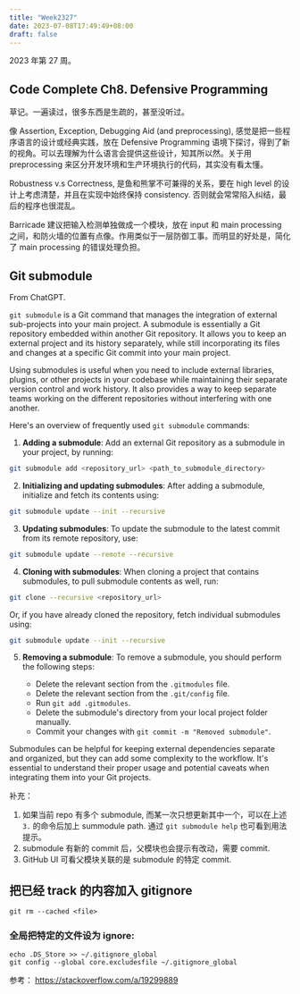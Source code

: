 ```yaml
---
title: "Week2327"
date: 2023-07-08T17:49:49+08:00
draft: false
---
```


2023 年第 27 周。

## Code Complete Ch8. Defensive Programming

草记。一遍读过，很多东西是生疏的，甚至没听过。

像 Assertion, Exception, Debugging Aid (and preprocessing), 感觉是把一些程序语言的设计或经典实践，放在 Defensive Programming 语境下探讨，得到了新的视角。可以去理解为什么语言会提供这些设计，知其所以然。关于用 preprocessing 来区分开发环境和生产环境执行的代码，其实没有看太懂。

Robustness v.s Correctness, 是鱼和熊掌不可兼得的关系，要在 high level 的设计上考虑清楚，并且在实现中始终保持 consistency. 否则就会常常陷入纠结，最后的程序也很混乱。

Barricade 建议把输入检测单独做成一个模块，放在 input 和 main processing 之间，和防火墙的位置有点像。作用类似于一层防御工事。而明显的好处是，简化了 main processing 的错误处理负担。

## Git submodule

From ChatGPT.

`git submodule` is a Git command that manages the integration of external sub-projects into your main project. A submodule is essentially a Git repository embedded within another Git repository. It allows you to keep an external project and its history separately, while still incorporating its files and changes at a specific Git commit into your main project.

Using submodules is useful when you need to include external libraries, plugins, or other projects in your codebase while maintaining their separate version control and work history. It also provides a way to keep separate teams working on the different repositories without interfering with one another.

Here's an overview of frequently used `git submodule` commands:

1. **Adding a submodule**: Add an external Git repository as a submodule in your project, by running:

```bash
git submodule add <repository_url> <path_to_submodule_directory>
```

2. **Initializing and updating submodules**: After adding a submodule, initialize and fetch its contents using:

```bash
git submodule update --init --recursive
```

3. **Updating submodules**: To update the submodule to the latest commit from its remote repository, use:

```bash
git submodule update --remote --recursive
```

4. **Cloning with submodules**: When cloning a project that contains submodules, to pull submodule contents as well, run:

```bash
git clone --recursive <repository_url>
```

Or, if you have already cloned the repository, fetch individual submodules using:

```bash
git submodule update --init --recursive
```

5. **Removing a submodule**: To remove a submodule, you should perform the following steps:

   - Delete the relevant section from the `.gitmodules` file.
   - Delete the relevant section from the `.git/config` file.
   - Run `git add .gitmodules`.
   - Delete the submodule's directory from your local project folder manually.
   - Commit your changes with `git commit -m "Removed submodule"`.

Submodules can be helpful for keeping external dependencies separate and organized, but they can add some complexity to the workflow. It's essential to understand their proper usage and potential caveats when integrating them into your Git projects.


补充：

1. 如果当前 repo 有多个 submodule, 而某一次只想更新其中一个，可以在上述 `3.` 的命令后加上 summodule path. 通过 `git submodule help` 也可看到用法提示。
2. submodule 有新的 commit 后，父模块也会提示有改动，需要 commit.
3. GitHub UI 可看父模块关联的是 submodule 的特定 commit.


## 把已经 track 的内容加入 gitignore

`git rm --cached <file>`

### 全局把特定的文件设为 ignore:

```
echo .DS_Store >> ~/.gitignore_global
git config --global core.excludesfile ~/.gitignore_global
```

参考： https://stackoverflow.com/a/19299889





